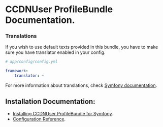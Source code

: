 CCDNUser ProfileBundle Documentation.
=====================================

### Translations

If you wish to use default texts provided in this bundle, you have to make sure you have translator enabled in your config.

``` yaml
# app/config/config.yml

framework:
    translator: ~
```

For more information about translations, check [Symfony documentation](http://symfony.com/doc/current/book/translation.html).

## Installation Documentation:

- [Installing CCDNUser ProfileBundle for Symfony](install.md).
- [Configuration Reference](configuration_reference.md).
